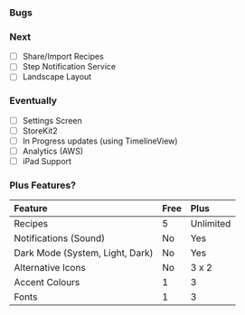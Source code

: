 ### Bugs

### Next

*   [ ] Share/Import Recipes
*   [ ] Step Notification Service
*   [ ] Landscape Layout

### Eventually

*   [ ] Settings Screen
*   [ ] StoreKit2
*   [ ] In Progress updates (using TimelineView)
*   [ ] Analytics (AWS)
*   [ ] iPad Support

### Plus Features?

| Feature                         | Free | Plus      |
| :------------------------------ | :--- | :-------- |
| Recipes                         | 5    | Unlimited |
| Notifications (Sound)           | No   | Yes       |
| Dark Mode (System, Light, Dark) | No   | Yes       |
| Alternative Icons               | No   | 3 x 2     |
| Accent Colours                  | 1    | 3         |
| Fonts                           | 1    | 3         |
